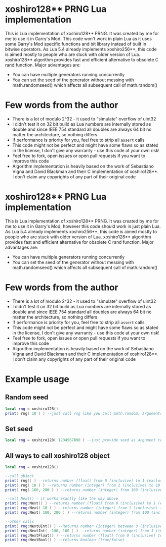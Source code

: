 # xoshiro128** PRNG Lua implementation
This is Lua implementation of xoshiro128** PRNG. It was created by me for me to use it in Garry's Mod. This code won't work in plain Lua as it uses some Garry's Mod specific functions and bit library instead of built in bitwise operators. As Lua 5.4 already implements xoshiro256**, this code is aimed mostly to people who are stuck with older version of Lua. xoshiro128** algorithm provides fast and efficient alternative to obsolete C rand function. Major advantages are:
* You can have multiple generators running concurrently
* You can set the seed of the generator without messing with math.randomseed() which affects all subsequent call of math.random()

# Few words from the author
* There is a lot of modulo 2^32 - it used to "simulate" overflow of uint32
* I didn't test it on 32 bit build as Lua numbers are internally stored as double and since IEEE 754 standard all doubles are always 64 bit no matter the architecture, so nothing differs
* If performance is priority for you, feel free to strip all `assert` calls
* This code might not be perfect and might have some flaws so as stated in the license, I don't give any warranty - use this code at your own risk!
* Feel free to fork, open issues or open pull requests if you want to improve this code
* Algorithm implementation is heavily based on the work of Sebastiano Vigna and David Blackman and their C implementation of xoshiro128**. I don't claim any copyrights of any part of their original code

# xoshiro128** PRNG Lua implementation
This is Lua implementation of xoshiro128** PRNG. It was created by me for me to use it in Garry's Mod, however this code should work in just plain Lua. As Lua 5.4 already implements xoshiro256**, this code is aimed mostly to people who are stuck with older version of Lua. xoshiro128** algorithm provides fast and efficient alternative for obsolete C rand function. Major advantages are:
* You can have multiple generators running concurrently
* You can set the seed of the generator without messing with math.randomseed() which affects all subsequent call of math.random()

# Few words from the author
* There is a lot of modulo 2^32 - it used to "simulate" overflow of uint32
* I didn't test it on 32 bit build as Lua numbers are internally stored as double and since IEEE 754 standard all doubles are always 64 bit no matter the architecture, so nothing differs
* If performance is priority for you, feel free to strip all `assert` calls
* This code might not be perfect and might have some flaws so as stated in the license, I don't give any warranty - use this code at your own risk!
* Feel free to fork, open issues or open pull requests if you want to improve this code
* Algorithm implementation is heavily based on the work of Sebastiano Vigna and David Blackman and their C implementation of xoshiro128**. I don't claim any copyrights of any part of their original code

# Example usage
## Random seed
```lua
local rng = xoshiro128()
print( rng( 10 ) ) --just call rng like you call math.random, arguments follow the same rules here
```
## Set seed
```lua
local rng = xoshiro128( 1234567890 ) --just provide seed as argument to xoshiro128 call
```
## All ways to call xoshiro128 object
```lua
local rng = xoshiro128()

--call object
print( rng() ) --returns number (float) from 0 (inclusive) to 1 (exclusive)
print( rng( 10 ) ) --returns number (integer) from 1 (inclusive) to 10 (inclusive)
print( rng( 100, 200 ) ) --returns number (integer) from 100 (inclusive) to 200 (inclusive)

--call Next() - it works exactly like the way above
print( rng:Next() ) --returns number (float) from 0 (inclusive) to 1 (exclusive)
print( rng:Next( 10 ) ) --returns number (integer) from 1 (inclusive) to 10 (inclusive)
print( rng:Next( 100, 200 ) ) --returns number (integer) from 100 (inclusive) to 200 (inclusive)

--other calls
print( rng:NextUInt() ) --Returns number (integer) between 0 (inclusive) and 2^32-1 (inclusive)
print( rng:NextInt( -100, 100 ) ) --returns number (integer) from 1 (inclusive) to 10 (inclusive). Note that it's similar to Next() call, but here both arguments are required!
print( rng:NextFloat() ) --returns number (float) from 0 (inclusive) to 1 (exclusive). Same as calling Next() without arguments
print( rng:NextBool() ) --returns boolean (true/false)
```